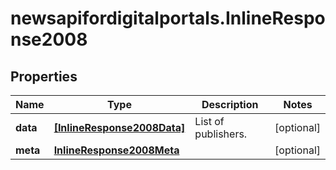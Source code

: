 # newsapifordigitalportals.InlineResponse2008

## Properties

Name | Type | Description | Notes
------------ | ------------- | ------------- | -------------
**data** | [**[InlineResponse2008Data]**](InlineResponse2008Data.md) | List of publishers. | [optional] 
**meta** | [**InlineResponse2008Meta**](InlineResponse2008Meta.md) |  | [optional] 


